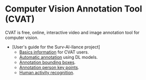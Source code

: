 # Computer Vision Annotation Tool (CVAT)
CVAT is free, online, interactive video and image annotation tool for computer vision.

- [User's guide for the Surv-AI-llance project]
    - [Basics information](/manual/basics.md) for CVAT users.
    - [Automatic annotation](https://github.com/ReggieVW/cvat-docs/blob/main/manual/automatic_annotations.md) using DL models.
    - [Annotation bounding boxes](https://github.com/ReggieVW/cvat-docs/blob/main/manual/annotate_bbox.md).
    - [Annotation person key points](https://github.com/ReggieVW/cvat-docs/blob/main/manual/annotate_person_key_points.md).
    - [Human activity recognition](https://github.com/ReggieVW/cvat-docs/blob/main/manual/human_activity_recognition.md).
